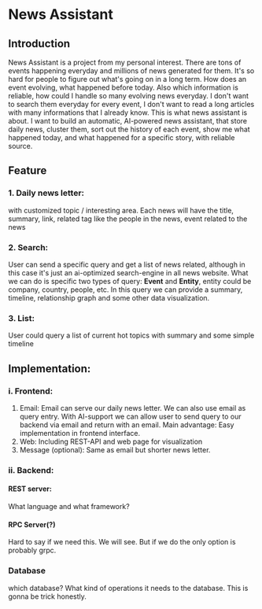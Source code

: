 # News Assistant
## Introduction
News Assistant is a project from my personal interest. There are tons of events happening everyday and millions of news generated for them. It's so hard for people to figure out what's going on in a long term. How does an event evolving, what happened before today. Also which information is reliable, how could I handle so many evolving news everyday. I don't want to search them everyday for every event, I don't want to read a long articles with many informations that I already know. This is what news assistant is about. I want to build an automatic, AI-powered news assistant, that store daily news, cluster them, sort out the history of each event, show me what happened today, and what happened for a specific story, with reliable source.

## Feature
### 1. Daily news letter:
 with customized topic / interesting area. Each news will have the title, summary, link, related tag like the people in the news, event related to the news
### 2. Search: 
User can send a specific query and get a list of news related, although in this case it's just an ai-optimized search-engine in all news website. What we can do is specific two types of query: **Event** and **Entity**, entity could be company, country, people, etc. In this query we can provide a summary, timeline, relationship graph and some other data visualization.
### 3. List: 
User could query a list of current hot topics with summary and some simple timeline

## Implementation:
### i. Frontend: 
1. Email: Email can serve our daily news letter. We can also use email as query entry. With AI-support we can allow user to send query to our backend via email and return with an email. Main advantage: Easy implementation in frontend interface.
2. Web: Including REST-API and web page for visualization
3. Message (optional): Same as email but shorter news letter.

### ii. Backend:
#### REST server: 
What language and what framework?
#### RPC Server(?)
Hard to say if we need this. We will see. But if we do the only option is probably grpc.
### Database
which database? What kind of operations it needs to the database. This is gonna be trick honestly.